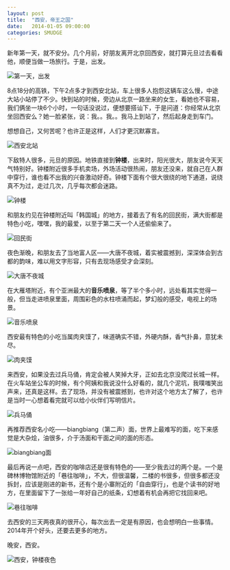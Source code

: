 ```yaml
---
layout: post
title:  "西安，帝王之国"
date:   2014-01-05 09:00:00
categories: SMUDGE
---
```


新年第一天，就不安分。几个月前，好朋友离开北京回西安，就打算元旦过去看看他，顺便当做一场旅行。于是，出发。



![第一天，出发](http://www1.gypsii.com.cn/attachments/v492/55535492/741/1388535051741.jpg)



8点18分的高铁，下午2点多才到西安北站，车上很多人抱怨这辆车这么慢，中途大站小站停了不少。快到站的时候，旁边从北京一路坐来的女生，看她也不容易，我们俩坐一块6个小时，一句话没说过，便想要搭讪下，于是问道：你经常从北京坐回西安么？她一脸紧张，说：我。。我。。我马上到站了，然后起身走到车门。



想想自己，又何苦呢？也许正是这样，人们才更沉默寡言。



![西安北站](http://www1.gypsii.com.cn/attachments/v492/55535492/228/1388556711228.jpg)



下敌特人很多，元旦的原因。地铁直接到**钟楼**，出来时，阳光很大，朋友说今天天气特别好。钟楼附近很多手机卖场，外场活动很热闹，朋友还没来，就自己在人群中穿行，谁也看不出我的兴奋激动好奇。钟楼下面有个很大很绕的地下通道，说绕真不为过，走过几次，几乎每次都会迷路。



![钟楼](http://www1.gypsii.com.cn/attachments/v492/55535492/144/1388567431144.jpg)



和朋友约见在钟楼附近叫「韩国城」的地方，接着去了有名的回民街，满大街都是特色小吃，嘿嘿，我的最爱，以至于第二天一个人还偷偷来了。



![回民街](http://www1.gypsii.com.cn/attachments/v492/55535492/370/1388567584370.jpg)



夜色渐晚，和朋友去了当地富人区——大唐不夜城，着实被震撼到，深深体会到古都的韵味，难以用文字形容，只有去现场感受才会深刻。



![大唐不夜城](http://www1.gypsii.com.cn/attachments/v492/55535492/893/1388570949893.jpg)



在大雁塔附近，有个亚洲最大的**音乐喷泉**，等了半个多小时，远处看其实觉得一般，但当走进喷泉里面，周围彩色的水柱喷涌而起，梦幻般的感受，电视上的场景。



![音乐喷泉](http://www1.gypsii.com.cn/attachments/v492/55535492/153/1388579759153.jpg)



西安最有特色的小吃当属肉夹馍了，味道确实不错，外硬内酥，香气扑鼻，意犹未尽。



![肉夹馍](http://www1.gypsii.com.cn/attachments/v492/55535492/603/1388635908603.jpg)



来西安，如果没去过兵马俑，肯定会被人笑掉大牙，正如去北京没爬过长城一样。在火车站坐公车的时候，有个阿姨和我说没什么好看的，就几个泥坑，我噗嗤笑出声来，还真是这样。去了现场，并没有被震撼到，也许对这个地方太了解了，也许是当时一心想着看完就可以给小伙伴们写明信片。



![兵马俑](http://www1.gypsii.com.cn/attachments/v492/55535492/185/1388641332185.jpg)



再推荐西安名小吃——biangbiang（第二声）面，世界上最难写的面，吃下来感觉是大杂烩，油很多，介于汤面和干面之间的面的形态。



![biangbiang面](http://www1.gypsii.com.cn/attachments/v492/55535492/59/1388657968059.jpg)



最后再说一点吧，西安的咖啡店还是很有特色的——至少我去过的两个是。一个是碑林博物馆附近的「巷往咖啡」，不大，但很温馨，二楼的书很多，但很多都还没拆封，应该是刚进的新书，还有个是小寨附近的「自由穿行」，也是个读书的好地方，在里面留下了一张给一年好自己的纸条，幻想着有机会再把它找回来吧。



![巷往咖啡](http://www1.gypsii.com.cn/attachments/v492/55535492/581/1388934859581.jpg)



去西安的三天两夜真的很开心，每次出去一定是有原因，也会想明白一些事情。2014年开个好头，还要去更多的地方。



晚安，西安。



![西安，钟楼夜色](http://www1.gypsii.com.cn/attachments/v492/55535492/310/1388807507310.jpg)

